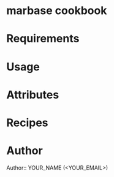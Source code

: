 # marbase cookbook

# Requirements

# Usage

# Attributes

# Recipes

# Author

Author:: YOUR_NAME (<YOUR_EMAIL>)
